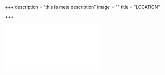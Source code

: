 +++
description = "this is meta description"
image = ""
title = "LOCATION"

+++
<iframe width=”300″ height=”300″ frameborder=”0″ scrolling=”no” marginheight=”0″ marginwidth=”0″ src=”https://forecast.predictwind.com/tracking/display/Nethermead”>